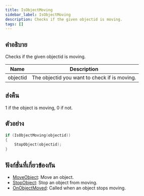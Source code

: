 ```yaml
---
title: IsObjectMoving
sidebar_label: IsObjectMoving
description: Checks if the given objectid is moving.
tags: []
---
```


## คำอธิบาย

Checks if the given objectid is moving.

| Name     | Description                                  |
| -------- | -------------------------------------------- |
| objectid | The objectid you want to check if is moving. |

## ส่งคืน

1 if the object is moving, 0 if not.

## ตัวอย่าง

```c
if (IsObjectMoving(objectid))
{
	StopObject(objectid);
}
```

## ฟังก์ชั่นที่เกี่ยวข้องกัน

- [MoveObject](../../scripting/functions/MoveObject.md): Move an object.
- [StopObject](../../scripting/functions/StopObject.md): Stop an object from moving.
- [OnObjectMoved](../../scripting/callbacks/OnObjectMoved.md): Called when an object stops moving.
